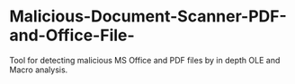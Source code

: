# Malicious-Document-Scanner-PDF-and-Office-File-
Tool for detecting malicious MS Office and PDF files by in depth OLE and Macro analysis.
